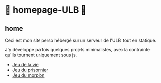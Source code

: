 # 🐑 homepage-ULB 🐑


## home ##

Ceci est mon site perso hébergé sur un serveur de l'ULB, tout en statique. 

J'y développe parfois quelques projets minimalistes, avec la contrainte 
qu'ils tournent uniquement sous js.

* [Jeu de la vie](http://student.ulb.ac.be/~abrayer/lifegame/home.html "Jeu de la vie")
* [Jeu du prisonnier](http://student.ulb.ac.be/~abrayer/prisonersgame/home.html "Prisonniers")
* [Jeu du morpion](http://student.ulb.ac.be/~abrayer/tictactoe/home.html "Jeu du morpion")
